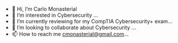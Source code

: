 - 👋 Hi, I’m Carlo Monasterial
- 👀 I’m interested in Cybersecurity ...
- 🌱 I’m currently reviewing for my CompTIA Cybersecurity+ exam...
- 💞️ I’m looking to collaborate about Cybersecurity ...
- 📫 How to reach me cmonasterial@gmail.com...

<!---
cmonasterial/cmonasterial is a ✨ special ✨ repository because its `README.md` (this file) appears on your GitHub profile.
You can click the Preview link to take a look at your changes.
--->
